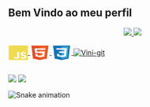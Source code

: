 ## Bem Vindo ao meu perfil
<div align="center">
  <a href="https://github.com/viniciusxsousa">
  <img height="180em" src="https://github-readme-stats.vercel.app/api?username=viniciusxsousa&show_icons=true&theme=vue&include_all_commits=true&count_private=true&hide_rank=true"/>
  <img height="180em" src="https://github-readme-stats.vercel.app/api/top-langs/?username=viniciusxsousa&layout=compact&langs_count=7&theme=vue"/>
</div>
<div style="display: inline_block"><br>
  <img align="center" alt="Vini-Js" height="30" width="40" src="https://raw.githubusercontent.com/devicons/devicon/master/icons/javascript/javascript-plain.svg">
  <img align="center" alt="Vini-HTML" height="30" width="40" src="https://raw.githubusercontent.com/devicons/devicon/master/icons/html5/html5-original.svg">
  <img align="center" alt="Vini-CSS" height="30" width="40" src="https://raw.githubusercontent.com/devicons/devicon/master/icons/css3/css3-original.svg">
  <img align="center" alt="Vini-git" height="30" width="40" src="https://cdn.jsdelivr.net/gh/devicons/devicon/icons/github/github-original.svg">
</div>
  
##
<div>
  <a href="https://www.linkedin.com/in/viniciusxsousa/" target="_blank"><img src="https://img.shields.io/badge/LinkedIn-0077B5?style=for-the-badge&logo=linkedin&logoColor=white"></a>
  <a href="vscd.com.br" targe="_blank"><img src="https://img.shields.io/badge/website-000000?style=for-the-badge&logo=About.me&logoColor=white"></a>
  
  ![Snake animation](https://github.com/viniciusxsousa/viniciusxsousa/blob/output/github-contribution-grid-snake.svg)
</div>  
